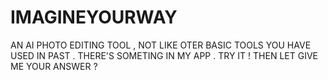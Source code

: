 # IMAGINEYOURWAY
AN AI PHOTO EDITING TOOL , NOT LIKE OTER BASIC TOOLS YOU HAVE USED IN PAST . THERE'S SOMETING IN MY APP . TRY IT ! THEN LET GIVE ME YOUR ANSWER ?
